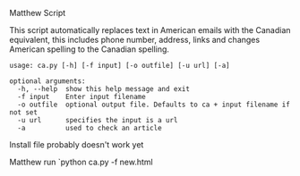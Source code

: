 Matthew Script

This script automatically replaces text in American emails with the Canadian equivalent, this includes phone number, address, links and changes American spelling to the Canadian spelling.

```
usage: ca.py [-h] [-f input] [-o outfile] [-u url] [-a]

optional arguments:
  -h, --help  show this help message and exit
  -f input    Enter input filename
  -o outfile  optional output file. Defaults to ca + input filename if not set
  -u url      specifies the input is a url
  -a          used to check an article
```

Install file probably doesn't work yet


Matthew run `python ca.py -f new.html
